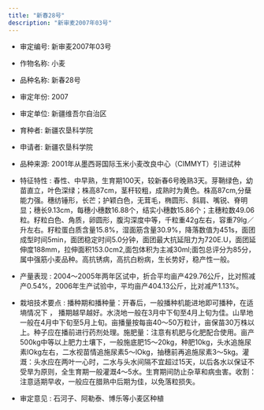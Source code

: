 ```yaml
---
title: "新春28号"
description: "新审麦2007年03号"
---
```

* 审定编号:  新审麦2007年03号

*  作物名称:  小麦

*  品种名称:  新春28号

*  审定年份:  2007

*  审定单位:  新疆维吾尔自治区

* 育种者:  新疆农垦科学院

*  申请者:  新疆农垦科学院

*  品种来源:  2001年从墨西哥国际玉米小麦改良中心（CIMMYT）引进试种

*  特征特性 : 
春性、中早熟，生育期100天，较新春6号晚熟3天。芽鞘绿色，幼苗直立，叶色深绿；株高87cm，茎秆较粗，成熟时为黄色。株高87cm,分蘖能力强。穗纺锤形，长芒；护颖白色，无茸毛，椭圆形、斜肩、嘴锐、脊明显；穗长9.13cm，每穗小穗数16.88个，结实小穗数15.86个；主穗粒数49.06粒。籽粒白色、角质，卵圆形，腹沟深度中等，千粒重42g左右，容重79lg／升左右。籽粒蛋白质含量15.8%，湿面筋含量30.9%，降落数值为451s，面团成型时间5min，面团稳定时间5.0分钟，面团最大抗延阻力为720E.U，面团延伸度188mm，拉伸面积153.0cm2,面包体积为主减30ml;面包总评分为85分，属中强筋小麦品种。高抗锈病，高抗白粉病，生长势好，稳产性一般。
 
*  产量表现 : 
2004～2005年两年区试中，折合平均亩产429.76公斤，比对照减产0.54%，2006年生产试验中，平均亩产404.13公斤，比对减产1.13%。

*  栽培技术要点 : 
播种期和播种量：开春后，一般播种机能进地即可播种，在适墒情况下 ， 播期越早越好。水浇地一般在3月中下旬至4月上旬为佳。山旱地一般在4月中下旬至5月上旬。亩播量按每亩40～50万粒计，亩保苗30万株以上。种子应在播前进行药剂处理。施肥量：注意有机肥与化肥配合使用。亩产500kg中等以上肥力土壤下，一般施底肥15～20kg，种肥10kg，头水追施尿素lOkg左右，二水视苗情追施尿素5～lOkg，抽穗前再追施尿素3～5kg。灌溉：头水应在两叶一心时，二水与头水间隔不宜超过15天，以后各水以保证不受旱为原则，全生育期一般灌溉4～5水。生育期间防止杂草和病虫害。收割：注意适期早收，一般应在腊熟中后期为佳，以免落粒损失。

*  审定意见 : 
石河子、阿勒泰、博乐等小麦区种植
